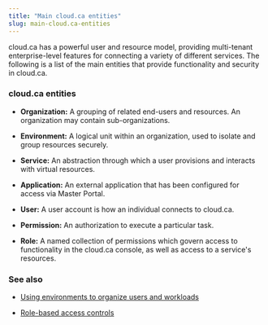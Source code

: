 ```yaml
---
title: "Main cloud.ca entities"
slug: main-cloud.ca-entities
---
```



cloud.ca has a powerful user and resource model, providing multi-tenant enterprise-level features for connecting a variety of different services.  The following is a list of the main entities that provide functionality and security in cloud.ca.

### cloud.ca entities

- **Organization:** A grouping of related end-users and resources.  An organization may contain sub-organizations.

- **Environment:** A logical unit within an organization, used to isolate and group resources securely.

- **Service:** An abstraction through which a user provisions and interacts with virtual resources.

- **Application:** An external application that has been configured for access via Master Portal.

- **User:** A user account is how an individual connects to cloud.ca.

- **Permission:** An authorization to execute a particular task.

- **Role:** A named collection of permissions which govern access to functionality in the cloud.ca console, as well as access to a service's resources.

### See also

   - [Using environments to organize users and workloads](environments-to-organize-workloads-and-users.md)

   - [Role-based access controls](../administration/rbac.md)
